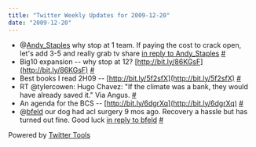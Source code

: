 ```yaml
---
title: "Twitter Weekly Updates for 2009-12-20"
date: "2009-12-20"
---
```


- @[Andy\_Staples](http://twitter.com/Andy_Staples) why stop at 1 team. If paying the cost to crack open, let's add 3-5 and really grab tv share [in reply to Andy\_Staples](http://twitter.com/Andy_Staples/statuses/6713491211) [#](http://twitter.com/jhludwig/statuses/6715484722)
- Big10 expansion -- why stop at 12? [http://bit.ly/86KGsF](http://bit.ly/86KGsF) [#](http://twitter.com/jhludwig/statuses/6722020811)
- Best books I read 2H09 -- [http://bit.ly/5f2sfX](http://bit.ly/5f2sfX) [#](http://twitter.com/jhludwig/statuses/6722373875)
- RT @tylercowen: Hugo Chavez: "If the climate was a bank, they would have already saved it." Via Angus. [#](http://twitter.com/jhludwig/statuses/6745429619)
- An agenda for the BCS -- [http://bit.ly/6dgrXq](http://bit.ly/6dgrXq) [#](http://twitter.com/jhludwig/statuses/6771076444)
- @[bfeld](http://twitter.com/bfeld) our dog had acl surgery 9 mos ago. Recovery a hassle but has turned out fine. Good luck [in reply to bfeld](http://twitter.com/bfeld/statuses/6768843413) [#](http://twitter.com/jhludwig/statuses/6771903922)

Powered by [Twitter Tools](http://alexking.org/projects/wordpress)
